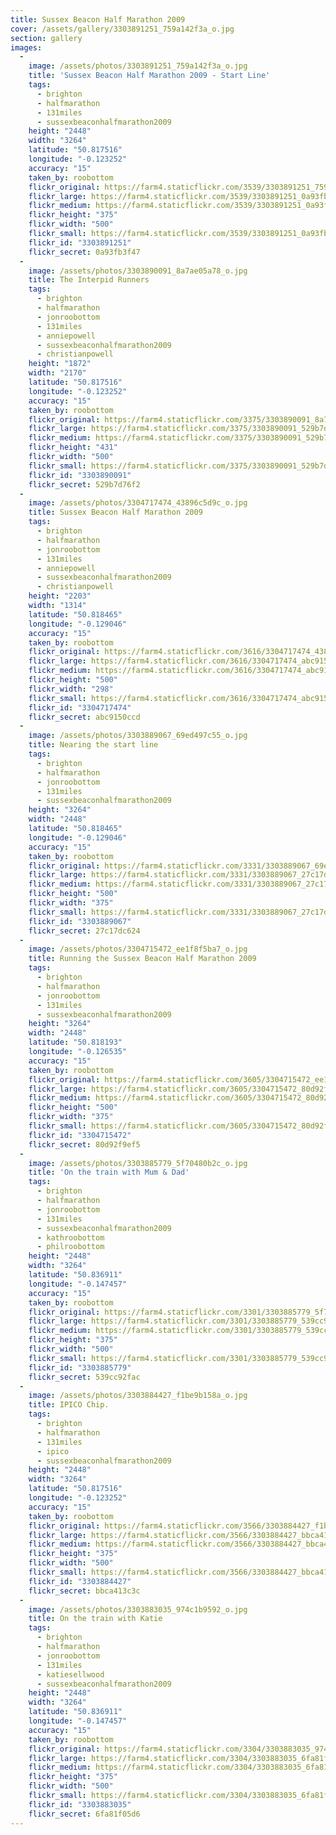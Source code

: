 ```yaml
---
title: Sussex Beacon Half Marathon 2009
cover: /assets/gallery/3303891251_759a142f3a_o.jpg
section: gallery
images:
  - 
    image: /assets/photos/3303891251_759a142f3a_o.jpg
    title: 'Sussex Beacon Half Marathon 2009 - Start Line'
    tags:
      - brighton
      - halfmarathon
      - 131miles
      - sussexbeaconhalfmarathon2009
    height: "2448"
    width: "3264"
    latitude: "50.817516"
    longitude: "-0.123252"
    accuracy: "15"
    taken_by: roobottom
    flickr_original: https://farm4.staticflickr.com/3539/3303891251_759a142f3a_o.jpg
    flickr_large: https://farm4.staticflickr.com/3539/3303891251_0a93fb3f47_b.jpg
    flickr_medium: https://farm4.staticflickr.com/3539/3303891251_0a93fb3f47.jpg
    flickr_height: "375"
    flickr_width: "500"
    flickr_small: https://farm4.staticflickr.com/3539/3303891251_0a93fb3f47_m.jpg
    flickr_id: "3303891251"
    flickr_secret: 0a93fb3f47
  - 
    image: /assets/photos/3303890091_8a7ae05a78_o.jpg
    title: The Interpid Runners
    tags:
      - brighton
      - halfmarathon
      - jonroobottom
      - 131miles
      - anniepowell
      - sussexbeaconhalfmarathon2009
      - christianpowell
    height: "1872"
    width: "2170"
    latitude: "50.817516"
    longitude: "-0.123252"
    accuracy: "15"
    taken_by: roobottom
    flickr_original: https://farm4.staticflickr.com/3375/3303890091_8a7ae05a78_o.jpg
    flickr_large: https://farm4.staticflickr.com/3375/3303890091_529b7d76f2_b.jpg
    flickr_medium: https://farm4.staticflickr.com/3375/3303890091_529b7d76f2.jpg
    flickr_height: "431"
    flickr_width: "500"
    flickr_small: https://farm4.staticflickr.com/3375/3303890091_529b7d76f2_m.jpg
    flickr_id: "3303890091"
    flickr_secret: 529b7d76f2
  - 
    image: /assets/photos/3304717474_43896c5d9c_o.jpg
    title: Sussex Beacon Half Marathon 2009
    tags:
      - brighton
      - halfmarathon
      - jonroobottom
      - 131miles
      - anniepowell
      - sussexbeaconhalfmarathon2009
      - christianpowell
    height: "2203"
    width: "1314"
    latitude: "50.818465"
    longitude: "-0.129046"
    accuracy: "15"
    taken_by: roobottom
    flickr_original: https://farm4.staticflickr.com/3616/3304717474_43896c5d9c_o.jpg
    flickr_large: https://farm4.staticflickr.com/3616/3304717474_abc9150ccd_b.jpg
    flickr_medium: https://farm4.staticflickr.com/3616/3304717474_abc9150ccd.jpg
    flickr_height: "500"
    flickr_width: "298"
    flickr_small: https://farm4.staticflickr.com/3616/3304717474_abc9150ccd_m.jpg
    flickr_id: "3304717474"
    flickr_secret: abc9150ccd
  - 
    image: /assets/photos/3303889067_69ed497c55_o.jpg
    title: Nearing the start line
    tags:
      - brighton
      - halfmarathon
      - jonroobottom
      - 131miles
      - sussexbeaconhalfmarathon2009
    height: "3264"
    width: "2448"
    latitude: "50.818465"
    longitude: "-0.129046"
    accuracy: "15"
    taken_by: roobottom
    flickr_original: https://farm4.staticflickr.com/3331/3303889067_69ed497c55_o.jpg
    flickr_large: https://farm4.staticflickr.com/3331/3303889067_27c17dc624_b.jpg
    flickr_medium: https://farm4.staticflickr.com/3331/3303889067_27c17dc624.jpg
    flickr_height: "500"
    flickr_width: "375"
    flickr_small: https://farm4.staticflickr.com/3331/3303889067_27c17dc624_m.jpg
    flickr_id: "3303889067"
    flickr_secret: 27c17dc624
  - 
    image: /assets/photos/3304715472_ee1f8f5ba7_o.jpg
    title: Running the Sussex Beacon Half Marathon 2009
    tags:
      - brighton
      - halfmarathon
      - jonroobottom
      - 131miles
      - sussexbeaconhalfmarathon2009
    height: "3264"
    width: "2448"
    latitude: "50.818193"
    longitude: "-0.126535"
    accuracy: "15"
    taken_by: roobottom
    flickr_original: https://farm4.staticflickr.com/3605/3304715472_ee1f8f5ba7_o.jpg
    flickr_large: https://farm4.staticflickr.com/3605/3304715472_80d92f9ef5_b.jpg
    flickr_medium: https://farm4.staticflickr.com/3605/3304715472_80d92f9ef5.jpg
    flickr_height: "500"
    flickr_width: "375"
    flickr_small: https://farm4.staticflickr.com/3605/3304715472_80d92f9ef5_m.jpg
    flickr_id: "3304715472"
    flickr_secret: 80d92f9ef5
  - 
    image: /assets/photos/3303885779_5f70480b2c_o.jpg
    title: 'On the train with Mum & Dad'
    tags:
      - brighton
      - halfmarathon
      - jonroobottom
      - 131miles
      - sussexbeaconhalfmarathon2009
      - kathroobottom
      - philroobottom
    height: "2448"
    width: "3264"
    latitude: "50.836911"
    longitude: "-0.147457"
    accuracy: "15"
    taken_by: roobottom
    flickr_original: https://farm4.staticflickr.com/3301/3303885779_5f70480b2c_o.jpg
    flickr_large: https://farm4.staticflickr.com/3301/3303885779_539cc92fac_b.jpg
    flickr_medium: https://farm4.staticflickr.com/3301/3303885779_539cc92fac.jpg
    flickr_height: "375"
    flickr_width: "500"
    flickr_small: https://farm4.staticflickr.com/3301/3303885779_539cc92fac_m.jpg
    flickr_id: "3303885779"
    flickr_secret: 539cc92fac
  - 
    image: /assets/photos/3303884427_f1be9b158a_o.jpg
    title: IPICO Chip.
    tags:
      - brighton
      - halfmarathon
      - 131miles
      - ipico
      - sussexbeaconhalfmarathon2009
    height: "2448"
    width: "3264"
    latitude: "50.817516"
    longitude: "-0.123252"
    accuracy: "15"
    taken_by: roobottom
    flickr_original: https://farm4.staticflickr.com/3566/3303884427_f1be9b158a_o.jpg
    flickr_large: https://farm4.staticflickr.com/3566/3303884427_bbca413c3c_b.jpg
    flickr_medium: https://farm4.staticflickr.com/3566/3303884427_bbca413c3c.jpg
    flickr_height: "375"
    flickr_width: "500"
    flickr_small: https://farm4.staticflickr.com/3566/3303884427_bbca413c3c_m.jpg
    flickr_id: "3303884427"
    flickr_secret: bbca413c3c
  - 
    image: /assets/photos/3303883035_974c1b9592_o.jpg
    title: On the train with Katie
    tags:
      - brighton
      - halfmarathon
      - jonroobottom
      - 131miles
      - katiesellwood
      - sussexbeaconhalfmarathon2009
    height: "2448"
    width: "3264"
    latitude: "50.836911"
    longitude: "-0.147457"
    accuracy: "15"
    taken_by: roobottom
    flickr_original: https://farm4.staticflickr.com/3304/3303883035_974c1b9592_o.jpg
    flickr_large: https://farm4.staticflickr.com/3304/3303883035_6fa81f05d6_b.jpg
    flickr_medium: https://farm4.staticflickr.com/3304/3303883035_6fa81f05d6.jpg
    flickr_height: "375"
    flickr_width: "500"
    flickr_small: https://farm4.staticflickr.com/3304/3303883035_6fa81f05d6_m.jpg
    flickr_id: "3303883035"
    flickr_secret: 6fa81f05d6
---
```

